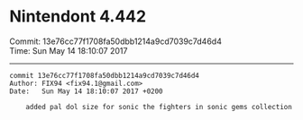 # Nintendont 4.442
Commit: 13e76cc77f1708fa50dbb1214a9cd7039c7d46d4  
Time: Sun May 14 18:10:07 2017   

-----

```
commit 13e76cc77f1708fa50dbb1214a9cd7039c7d46d4
Author: FIX94 <fix94.1@gmail.com>
Date:   Sun May 14 18:10:07 2017 +0200

    added pal dol size for sonic the fighters in sonic gems collection
```
